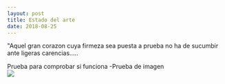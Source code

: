 ```yaml
---
layout: post
title: Estado del arte
date: 2018-08-25
---
```

<p>"Aquel gran corazon cuya firmeza sea puesta a prueba no ha de sucumbir ante ligeras carencias..... </p>



Prueba para comprobar si funciona
-Prueba de imagen  
<img src="https://veterinarioexoticosmadrid.files.wordpress.com/2015/08/image1.jpg" />
 
